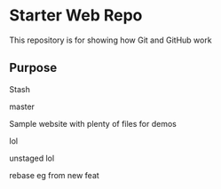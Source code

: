 # Starter Web Repo

This repository is for showing how Git and GitHub work

## Purpose

Stash

master

Sample website with plenty of files for demos


lol


unstaged lol

rebase eg from new feat

